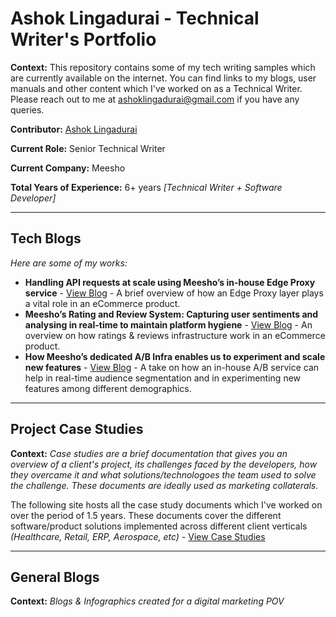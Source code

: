 # Ashok Lingadurai - Technical Writer's Portfolio

**Context:** This repository contains some of my tech writing samples which are currently available on the internet. You can find links to my blogs, user manuals and other content which I've worked on as a Technical Writer. Please reach out to me at ashoklingadurai@gmail.com if you have any queries. 

**Contributor:** [Ashok Lingadurai](https://www.linkedin.com/in/ashok-lingadurai-32063865/)

**Current Role:** Senior Technical Writer

**Current Company:** Meesho

**Total Years of Experience:** 6+ years *[Technical Writer + Software Developer]*

___

## Tech Blogs
*Here are some of my works:*
* **Handling API requests at scale using Meesho’s in-house Edge Proxy service** - [View Blog](https://medium.com/meesho-tech/handling-api-requests-at-scale-using-meeshos-in-house-edge-proxy-service-a77e1e18627b) - A brief overview of how an Edge Proxy layer plays a vital role in an eCommerce product.
* **Meesho’s Rating and Review System: Capturing user sentiments and analysing in real-time to maintain platform hygiene** - [View Blog](https://medium.com/meesho-tech/meeshos-rating-and-review-system-a-tech-perspective-17d3614070ad) - An overview on how ratings & reviews infrastructure work in an eCommerce product.
* **How Meesho’s dedicated A/B Infra enables us to experiment and scale new features** - [View Blog](https://medium.com/meesho-tech/meeshos-dedicated-a-b-infra-enables-us-to-experiment-and-scale-new-features-99f2c2a508ad) - A take on how an in-house A/B service can help in real-time audience segmentation and in experimenting new features among different demographics.

___

## Project Case Studies
**Context:** *Case studies are a brief documentation that gives you an overview of a client's project, its challenges faced by the developers, how they overcame it and what solutions/technologoes the team used to solve the challenge. These documents are ideally used as marketing collaterals.*

The following site hosts all the case study documents which I've worked on over the period of 1.5 years. These documents cover the different software/product solutions implemented across different client verticals *(Healthcare, Retail, ERP, Aerospace, etc)* - [View Case Studies](https://inapp.com/resources/case-studies/)

___

## General Blogs
**Context:** *Blogs & Infographics created for a digital marketing POV*









